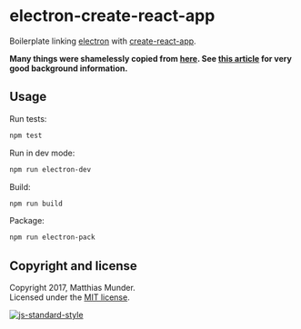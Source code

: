 # electron-create-react-app

Boilerplate linking [electron](http://electron.atom.io/) with [create-react-app](https://github.com/facebookincubator/create-react-app).

**Many things were shamelessly copied from
[here](https://github.com/kitze/react-electron-example). See [this article](https://medium.com/@kitze/%EF%B8%8F-from-react-to-an-electron-app-ready-for-production-a0468ecb1da3)
for very good background information.**

## Usage

Run tests:

```bash
npm test
```

Run in dev mode:

```bash
npm run electron-dev
```

Build:

```bash
npm run build
```

Package:

```bash
npm run electron-pack
```

## Copyright and license

Copyright 2017, Matthias Munder.  
Licensed under the [MIT license](./LICENSE).

[![js-standard-style](https://cdn.rawgit.com/feross/standard/master/badge.svg)](https://github.com/feross/standard)
